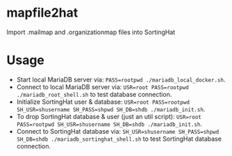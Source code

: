 # mapfile2hat
Import .mailmap and .organizationmap files into SortingHat

# Usage

- Start local MariaDB server via: `PASS=rootpwd ./mariadb_local_docker.sh`.
- Connect to local MariaDB server via: `USR=root PASS=rootpwd ./mariadb_root_shell.sh` to test database connection.
- Initialize SortingHat user & database: `USR=root PASS=rootpwd SH_USR=shusername SH_PASS=shpwd SH_DB=shdb ./mariadb_init.sh`.
- To drop SortingHat database & user (just an util script): `USR=root PASS=rootpwd SH_USR=shusername SH_DB=shdb ./mariadb_init.sh`.
- Connect to SortingHat database via: `SH_USR=shusername SH_PASS=shpwd SH_DB=shdb ./mariadb_sortinghat_shell.sh` to test SortingHat database connection.
